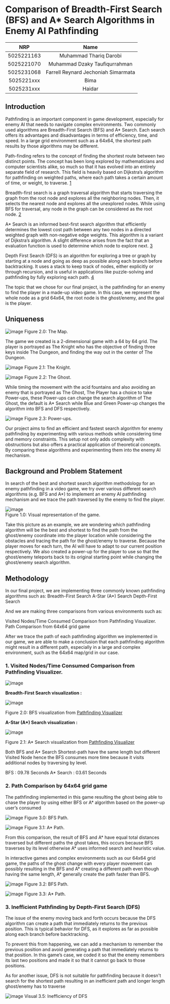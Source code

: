 # Comparison of Breadth-First Search (BFS) and A* Search Algorithms in Enemy AI Pathfinding 

|    NRP     |      Name      |
| :--------: | :------------: |
| 5025221163 | Muhammad Thariq Darobi |
| 5025221070 | Muhammad Dzaky Taufiqurrahman |
| 5025231068 | Farrell Reynard Jechoniah Simarmata |
| 5025221xxx | Bima |
| 5025231xxx | Haidar |


</div>



## Introduction

Pathfinding is an important component in game development, especially for enemy AI that needs to navigate complex environments. Two commonly used algorithms are Breadth-First Search (BFS) and A* Search. Each search offers its advantages and disadvantages in terms of efficiency, time, and speed. In a large grid environment such as a 64x64, the shortest path results by those algorithms may be different.

Path-finding refers to the concept of finding the shortest route between two distinct points. The concept has been long explored by mathematicians and computer scientists alike, so much so that it has evolved into an entirely separate field of research. This field is heavily based on Dijkstra’s algorithm for pathfinding on weighted paths, where each path takes a certain amount of time, or weight, to traverse. [1](https://kgsea.org/wp-content/uploads/2020/07/Raymond-Kim-BFS-DFS-%E2%80%93-Path-Finding-Algorithms.pdf)

Breadth-first search is a graph traversal algorithm that starts traversing the graph from the root node and explores all the neighboring nodes. Then, it selects the nearest node and explores all the unexplored nodes. While using BFS for traversal, any node in the graph can be considered as the root node. [2](https://www.javatpoint.com/breadth-first-search-algorithm) 

A* Search is an informed best-first search algorithm that efficiently determines the lowest cost path between any two nodes in a directed weighted graph with non-negative edge weights. This algorithm is a variant of Dijkstra’s algorithm. A slight difference arises from the fact that an evaluation function is used to determine which node to explore next. [3](https://www.codecademy.com/resources/docs/ai/search-algorithms/a-star-search) 

Depth First Search (DFS) is an algorithm for exploring a tree or graph by starting at a node and going as deep as possible along each branch before backtracking. It uses a stack to keep track of nodes, either explicitly or through recursion, and is useful in applications like puzzle-solving and pathfinding by fully exploring each path. [4](https://www.javatpoint.com/depth-first-search-algorithm)

The topic that we chose for our final project, is the pathfinding for an enemy to find the player in a made-up video game. In this case, we represent the whole node as a grid 64x64, the root node is the ghost/enemy, and the goal is the player.


## Uniqueness


![image](https://github.com/user-attachments/assets/210142a4-30d2-4d7b-80d4-0b80c306ded5)
Figure 2.0: The Map.

The game we created is a 2-dimensional game with a 64 by 64 grid. The player is portrayed as The Knight who has the objective of finding three keys inside The Dungeon, and finding the way out in the center of The Dungeon.


![image](https://github.com/user-attachments/assets/7cc5c338-9b9d-4558-8410-7882e0bab7e2)
 Figure 2.1: The Knight.

 ![image](https://github.com/user-attachments/assets/47acf2e5-da32-4960-925d-2f36c48bd710)
 Figure 2.2: The Ghost.


While timing the movement with the acid fountains and also avoiding an enemy that is portrayed as The Ghost, The Player has a choice to take Power-ups, these Power-ups can change the search algorithm of The Ghost, the default is A* Search while Blue and Green Power-up changes the algorithm into BFS and DFS respectively.

![image](https://github.com/user-attachments/assets/38f95a1c-f638-484d-9b49-d14e0b866a0a)
Figure 2.3: Power-ups.

Our project aims to find an efficient and fastest search algorithm for enemy pathfinding by experimenting with various methods while considering time and memory constraints. This setup not only adds complexity with obstructions but also offers a practical application of theoretical concepts. By comparing these algorithms and experimenting them into the enemy AI mechanism.




## Background and Problem Statement


In search of the best and shortest search algorithm methodology for an enemy pathfinding in a video game, we try over various different search algorithms (e.g. BFS and A*) to implement an enemy AI pathfinding mechanism and we trace the path traversed by the enemy to find the player. 

![image](https://github.com/user-attachments/assets/c5c5144b-93a5-426a-b693-d321c9f85a75)  
Figure 1.0: Visual representation of the game.

Take this picture as an example, we are wondering which pathfinding algorithm will be the best and shortest to find the path from the ghost/enemy coordinate into the player location while considering the obstacles and tracing the path for the ghost/enemy to traverse. Because the player moves for each turn, the AI will have to adapt to our current position respectively. We also created a power-up for the player to use so that the ghost/enemy teleports back to its original starting point while changing the ghost/enemy search algorithm.

## Methodology

In our final project, we are implementing three commonly known pathfinding algorithms such as: 
Breadth-First Search
A-Star (A*) Search
Depth-First Search

And we are making three comparisons from various environments such as:

Visited Nodes/Time Consumed Comparison from Pathfinding Visualizer.
Path Comparison from 64x64 grid game

After we trace the path of each pathfinding algorithm we implemented in our game, we are able  to make a conclusion that each pathfinding algorithm might result in a different path, especially in a large and complex environment, such as the 64x64 map/grid in our case.

### 1. Visited Nodes/Time Consumed Comparison from Pathfinding Visualizer.


![image](https://github.com/user-attachments/assets/64a858d5-f2bf-4a2c-80d2-8bb0d707800c)

**Breadth-First Search visualization :**

![image](https://github.com/user-attachments/assets/0989304e-2a49-452b-a61c-c8b4beacc3ed)

Figure 2.0: BFS visualization from [Pathfinding Visualizer](https://clementmihailescu.github.io/Pathfinding-Visualizer/#)



</div>



__A-Star (A*) Search visualization :__

![image](https://github.com/user-attachments/assets/24dbd526-a3d2-4dd3-be66-d5771890f9e9)

Figure 2.1: A* Search visualization from [Pathfinding Visualizer](https://clementmihailescu.github.io/Pathfinding-Visualizer/#)


Both BFS and A* Search Shortest-path have the same length but different Visited Node hence the BFS consumes more time because it visits additional nodes by traversing by level.

BFS		: 09.78 Seconds
A* Search	: 03.61 Seconds


### 2. Path Comparison by  64x64 grid game

The pathfinding implemented in this game resulting the ghost being able to chase the player by  using either BFS or A* algorithm based on the power-up user’s consumed 


![image](https://github.com/user-attachments/assets/cea2d915-866a-4644-b32f-1b829d8606ca)
  Figure 3.0: BFS Path.



![image](https://github.com/user-attachments/assets/c942b85f-2d65-4964-be1c-9b4ac25e2f78)
  Figure 3.1: A* Path.



From this comparison, the result of BFS and A* have equal total distances traversed but different paths the ghost takes, this occurs because BFS traverses by its level otherwise A* uses informed search and heuristic value. 

In interactive games and complex environments such as our 64x64 grid game, the paths of the ghost change with every player movement can possibly resulting in the BFS and A* creating a different path even though having the same length, A* generally create the path faster than BFS.

![image](https://github.com/user-attachments/assets/b42914cc-2dc2-4afb-8814-a4b8b948804c)
Figure 3.2: BFS Path.

![image](https://github.com/user-attachments/assets/3fa66e8c-ba2b-4404-a8cb-2d500dce0144)
 Figure 3.3: A* Path.



### 3. Inefficient Pathfinding by Depth-First Search (DFS)

The issue of the enemy moving back and forth occurs because the DFS algorithm can create a path that immediately returns to the previous position. This is typical behavior for DFS, as it explores as far as possible along each branch before backtracking.

To prevent this from happening, we can add a mechanism to remember the previous position and avoid generating a path that immediately returns to that position. In this game’s case, we coded it so that the enemy remembers its last two positions and made it so that it cannot go back to those positions. 

As for another issue, DFS is not suitable for pathfinding because it doesn't search for the shortest path resulting in an inefficient path and longer length ghost/enemy has to traverse 

![image](https://github.com/user-attachments/assets/b6476e9d-0bc1-4ee6-afae-98575907d5bf)
Visual 3.5: Inefficiency of DFS



